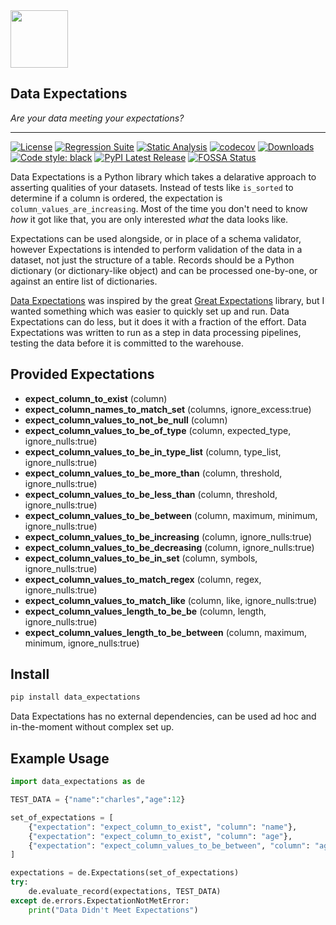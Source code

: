 <img src="icon.png" height="92px" />

## Data Expectations  
_Are your data meeting your expectations?_

----

[![License](https://img.shields.io/badge/License-Apache%202.0-blue.svg)](https://github.com/joocer/data_expectations/blob/main/LICENSE)
[![Regression Suite](https://github.com/joocer/data_expectations/actions/workflows/regression_suite.yaml/badge.svg)](https://github.com/joocer/data_expectations/actions/workflows/regression_suite.yaml)
[![Static Analysis](https://github.com/joocer/data_expectations/actions/workflows/static_analysis.yml/badge.svg)](https://github.com/joocer/data_expectations/actions/workflows/static_analysis.yml)
[![codecov](https://codecov.io/gh/joocer/data_expectations/branch/main/graph/badge.svg?token=XA60LUVH0W)](https://codecov.io/gh/joocer/data_expectations)
[![Downloads](https://pepy.tech/badge/data-expectations)](https://pepy.tech/project/data-expectations)
[![Code style: black](https://img.shields.io/badge/code%20style-black-000000.svg)](https://github.com/psf/black)
[![PyPI Latest Release](https://img.shields.io/pypi/v/data-expectations.svg)](https://pypi.org/project/data-expectations/)
[![FOSSA Status](https://app.fossa.com/api/projects/git%2Bgithub.com%2Fjoocer%2Fdata_expectations.svg?type=shield)](https://app.fossa.com/projects/git%2Bgithub.com%2Fjoocer%2Fdata_expectations?ref=badge_shield)

Data Expectations is a Python library which takes a delarative approach to asserting qualities of your datasets. Instead of tests like `is_sorted` to determine if a column is ordered, the expectation is `column_values_are_increasing`. Most of the time you don't need to know _how_ it got like that, you are only interested _what_ the data looks like.

Expectations can be used alongside, or in place of a schema validator, however Expectations is intended to perform validation of the data in a dataset, not just the structure of a table. Records should be a Python dictionary (or dictionary-like object) and can be processed one-by-one, or against an entire list of dictionaries.

[Data Expectations](https://github.com/joocer/data_expectations) was inspired by the great [Great Expectations](https://github.com/great-expectations/great_expectations) library, but I wanted something which was easier to quickly set up and run. Data Expectations can do less, but it does it with a fraction of the effort. Data Expectations was written to run as a step in data processing pipelines, testing the data before it is committed to the warehouse.

## Provided Expectations

- **expect_column_to_exist** (column)
- **expect_column_names_to_match_set** (columns, ignore_excess:true)
- **expect_column_values_to_not_be_null** (column)
- **expect_column_values_to_be_of_type** (column, expected_type, ignore_nulls:true)
- **expect_column_values_to_be_in_type_list** (column, type_list, ignore_nulls:true)
- **expect_column_values_to_be_more_than** (column, threshold, ignore_nulls:true)
- **expect_column_values_to_be_less_than** (column, threshold, ignore_nulls:true)
- **expect_column_values_to_be_between** (column, maximum, minimum, ignore_nulls:true)
- **expect_column_values_to_be_increasing** (column, ignore_nulls:true)
- **expect_column_values_to_be_decreasing** (column, ignore_nulls:true)
- **expect_column_values_to_be_in_set** (column, symbols, ignore_nulls:true)
- **expect_column_values_to_match_regex** (column, regex, ignore_nulls:true)
- **expect_column_values_to_match_like** (column, like, ignore_nulls:true)
- **expect_column_values_length_to_be_be** (column, length, ignore_nulls:true)
- **expect_column_values_length_to_be_between**  (column, maximum, minimum, ignore_nulls:true)

## Install

~~~bash
pip install data_expectations
~~~

Data Expectations has no external dependencies, can be used ad hoc and in-the-moment without complex set up.

## Example Usage

~~~python
import data_expectations as de

TEST_DATA = {"name":"charles","age":12}

set_of_expectations = [
    {"expectation": "expect_column_to_exist", "column": "name"},
    {"expectation": "expect_column_to_exist", "column": "age"},
    {"expectation": "expect_column_values_to_be_between", "column": "age", "minimum": 0, "maximum": 120},
]

expectations = de.Expectations(set_of_expectations)
try:
    de.evaluate_record(expectations, TEST_DATA)
except de.errors.ExpectationNotMetError:
    print("Data Didn't Meet Expectations")
~~~
